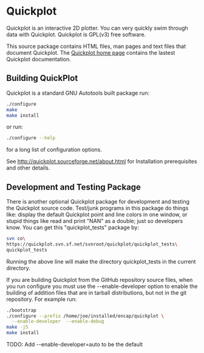 # Quickplot

Quickplot is an interactive 2D plotter.  You can very quickly swim through data with Quickplot. Quickplot is GPL(v3) free software.

This source package contains HTML files, man pages and text files that document Quickplot. The [Quickplot home page](http://quickplot.sourceforge.net/) contains the lastest Quickplot documentation.

## Building QuickPlot

Quickplot is a standard GNU Autotools built package
run:

```bash
./configure
make
make install
```

or run:

```bash
./configure --help
```

for a long list of configuration options.

See http://quickplot.sourceforge.net/about.html for
Installation prerequisites and other details.

## Development and Testing Package

There is another optional Quickplot package for development and testing
the Quickplot source code.  Test/junk programs in this package do things
like: display the default Quickplot point and line colors in one window,
or stupid things like read and print "NAN" as a double; just so developers
know.  You can get this "quickplot_tests" package by:

```bash
svn co\
https://quickplot.svn.sf.net/svnroot/quickplot/quickplot_tests\
quickplot_tests
```

Running the above line will make the directory quickplot_tests in the
current directory.

If you are building Quickplot from the GitHub repository source files,
when you run configure you must use the --enable-developer option
to enable the building of addition files that are in tarball
distributions, but not in the git repository.  For example run:

```bash
./bootstrap
./configure --prefix /home/joe/installed/encap/quickplot \
  --enable-developer  --enable-debug
make -j5
make install
```

TODO: Add --enable-developer=auto to be the default
